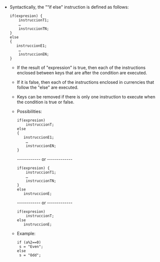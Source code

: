 - Syntactically, the "“if else" instruction is defined as follows:
    ```
    if(expresion) {
        instruccionT1;
        …
        instruccionTN;
    }
    else
    {
       instruccionE1;
        …
        instruccionEN;
    }
    ```
    
    * If the result of "expression" is true, then each of the instructions enclosed between keys that are after the condition are executed.
    * If it is false, then each of the instructions enclosed in currencies that follow the "else" are executed.

    * Keys can be removed if there is only one instruction to execute when the condition is true or false.

    * Possibilities:
        ```
        if(expresion)
            instruccionT;
        else
        {
           instruccionE1;
            …
            instruccionEN;
        }
        ```
        ------------ or -------------
        ```
        if(expresion) {
            instruccionT1;
            …
            instruccionTN;
        }
        else
           instruccionE;
        ```
        ------------ or -------------
        ```
        if(expresion)
            instruccionT;
        else
           instruccionE;
        ```

    * Example:
        ```
        if (a%2==0)
         s = "Even";
        else
         s = "Odd";
        ```